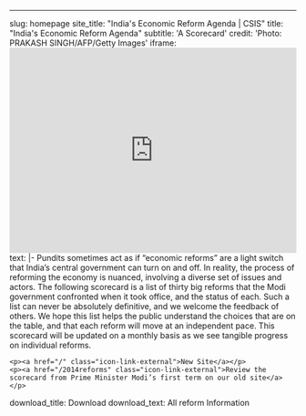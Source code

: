 ---
slug: homepage
site_title: "India's Economic Reform Agenda | CSIS"
title: "India's Economic Reform Agenda"
subtitle: 'A Scorecard'
credit: 'Photo: PRAKASH SINGH/AFP/Getty Images'
iframe: <iframe title="Modi Economic Reforms Scorecard" width="100%" height="360" src="https://www.youtube.com/embed/JL5oEXngen4?rel=0" frameborder="0" allowfullscreen=""></iframe>
text:  |-
    Pundits sometimes act as if “economic reforms” are a light switch that India’s central government can turn on and off. In reality, the process of reforming the economy is nuanced, involving a diverse set of issues and actors. The following scorecard is a list of thirty big reforms that the Modi government confronted when it took office, and the status of each. Such a list can never be absolutely definitive, and we welcome the feedback of others. We hope this list helps the public understand the choices that are on the table, and that each reform will move at an independent pace. This scorecard will be updated on a monthly basis as we see tangible progress on individual reforms.

    <p><a href="/" class="icon-link-external">New Site</a></p>
    <p><a href="/2014reforms" class="icon-link-external">Review the scorecard from Prime Minister Modi’s first term on our old site</a></p>

download_title: Download
download_text: All reform Information
